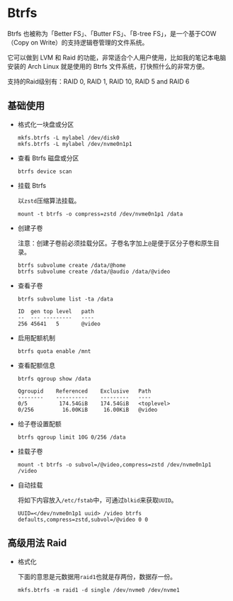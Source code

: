 # Btrfs

Btrfs 也被称为「Better FS」、「Butter FS」、「B-tree FS」，是一个基于COW（Copy on Write）的支持逻辑卷管理的文件系统。

它可以做到 LVM 和 Raid 的功能，非常适合个人用户使用，比如我的笔记本电脑安装的 Arch Linux 就是使用的 Btrfs 文件系统，打快照什么的非常方便。

支持的Raid级别有：RAID 0, RAID 1, RAID 10, RAID 5 and RAID 6

## 基础使用

* 格式化一块盘或分区

    ```
    mkfs.btrfs -L mylabel /dev/disk0
    mkfs.btrfs -L mylabel /dev/nvme0n1p1
    ```

* 查看 Btrfs 磁盘或分区

    ```
    btrfs device scan
    ```

* 挂载 Btrfs

    以`zstd`压缩算法挂载。

    ```
    mount -t btrfs -o compress=zstd /dev/nvme0n1p1 /data
    ```

* 创建子卷

    注意：创建子卷前必须挂载分区。子卷名字加上`@`是便于区分子卷和原生目录。

    ```
    btrfs subvolume create /data/@home
    btrfs subvolume create /data/@audio /data/@video
    ```

* 查看子卷

    ```
    btrfs subvolume list -ta /data

    ID	gen	top level	path
    --	---	---------	----
    256	45641	5		@video
    ```

* 启用配额机制

    ```
    btrfs quota enable /mnt
    ```

* 查看配额信息

    ```
    btrfs qgroup show /data

    Qgroupid    Referenced    Exclusive   Path
    --------    ----------    ---------   ----
    0/5          174.54GiB    174.54GiB   <toplevel>
    0/256         16.00KiB     16.00KiB   @video
    ```

* 给子卷设置配额

    ```
    btrfs qgroup limit 10G 0/256 /data
    ```

* 挂载子卷

    ```
    mount -t btrfs -o subvol=/@video,compress=zstd /dev/nvme0n1p1 /video
    ```

* 自动挂载

    将如下内容放入`/etc/fstab`中，可通过`blkid`来获取`UUID`。

    ```
    UUID=</dev/nvme0n1p1 uuid> /video btrfs defaults,compress=zstd,subvol=/@video 0 0
    ```

## 高级用法 Raid

* 格式化

    下面的意思是元数据用`raid1`也就是存两份，数据存一份。

    ```
    mkfs.btrfs -m raid1 -d single /dev/nvme0 /dev/nvme1
    ```
